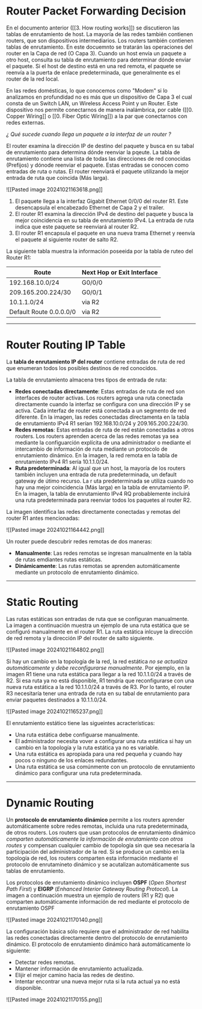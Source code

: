 # Router Packet Forwarding Decision

En el documento anterior ([[3. How routing works]]) se discutieron las tablas de enrutamiento de host. La mayoría de las redes también contienen routers, que son dispositivos intermediarios. Los routers también contienen tablas de enrutamiento. En este docuemnto se tratarán las operaciones del router en la Capa de red (O Capa 3). Cuando un host envía un paquete a otro host, consulta su tabla de enrutamiento para determinar dónde enviar el paquete. Si el host de destino está en una red remota, el paquete se reenvía a la puerta de enlace predeterminada, que generalmente es el router de la red local.

En las redes domésticas, lo que conocemos como "Modem" si lo analizamos en profundidad no es más que un dispositivo de Capa 3 el cual consta de un Switch LAN, un Wireless Access Point y un Router. Este dispositivo nos permite conectarnos de manera inalámbrica, por cable ([[0. Copper Wiring]] o [[0. Fiber Optic Wiring]]) a la par que conectarnos con redes externas.

*¿ Qué sucede cuando llega un paquete a la interfaz de un router ?*

El router examina la dirección IP de destino del paquete y busca en su tabal de enrutamiento para determina dónde reenviar la pqeute. La tabla de enrutamiento contiene una lista de todas las direcciones de red conocidas (Prefijos) y dónode reenviar el paquete. Estas entradas se conocen como entradas de ruta o rutas. El router reenviará el paquete utilizando la mejor entrada de ruta que coincida (Más larga).

![[Pasted image 20241021163618.png]]

1. El paquete llega a la interfaz Gigabit Ethernet 0/0/0 del router R1. Este desencapsula el encabezado Ethernet de Capa 2 y el trailer.
2. El router R1 examina la dirección IPv4 de destino del paquete y busca la mejor coincidencia en su tabla de enrutamiento IPv4. La entrada de ruta indica que este paquete se reenviará al router R2.
3. El router R1 encapsula el paquete en una nueva trama Ethernet y reenvía el paquete al siguiente router de salto R2.

La siguiente tabla muestra la información poseeida por la tabla de ruteo del Router R1:

| Route                   | Next Hop or Exit Interface |
| ----------------------- | -------------------------- |
| 192.168.10.0/24         | G0/0/0                     |
| 209.165.200.224/30      | G0/0/1                     |
| 10.1.1.0/24             | via R2                     |
| Default Route 0.0.0.0/0 | via R2                     |

----
# Router Routing IP Table

La **tabla de enrutamiento IP del router** contiene entradas de ruta de red que enumeran todos los posibles destinos de red conocidos.

La tabla de enrutamiento almacena tres tipos de entrada de ruta:

- **Redes conectadas directamente**: Estas entradas de ruta de red son interfaces de router activas. Los routers agrega una ruta conectada directamente cuando la interfaz se configura con una dirección IP y se activa. Cada interfaz de router está conectada a un segmento de red diferente. En la imagen, las redes conectadas directamenta en la tabla de enrutamiento IPv4 R1 serían 192.168.10.0/24 y 209.165.200.224/30.
- **Redes remotas**: Estas entradas de ruta de red están conectadas a otros routers. Los routers aprenden acerca de las redes remotas ya sea mediante la configuarción explícita de una administrador o mediante el intercambio de información de ruta mediante un protocolo de enrutamiento dinámico. En la imagen, la red remota en la tabla de enrutamiento IPv4 R1 sería 10.1.1.0/24.
- **Ruta predeterminada**: Al igual que un host, la mayoría de los routers también incluyen una entrada de ruta predeterminada, un default gateway de útimo recurso. La r uta predeterminada se utiliza cuando no hay una mejor coincidencia (Más larga) en la tabla de enrutamiento IP. En la imagen, la tabla de enrutamiento IPv4 RQ probablemente incluirá una ruta predeterminada para reenviar todos los paquetes al router R2.

La imagen identifica las redes directamente conectadas y remotas del router R1 antes mencionadas: 

![[Pasted image 20241021164442.png]]

Un router puede descubrir redes remotas de dos maneras:

- **Manualmente**: Las redes remotas se ingresan manualmente en la tabla de rutas emdiantes rutas estáticas.
- **Dinámicamente**: Las rutas remotas se aprenden automáticamente mediante un protocolo de enrutamiento dinámico.

----
# Static Routing

Las rutas estáticas son entradas de ruta que se configuran manualmente. La imagen a continuación muestra un ejemplo de una ruta estática que se configuró manualmente en el router R1. La ruta estática inlcuye la dirección de red remota y la dirección IP del router de salto siguiente.

![[Pasted image 20241021164802.png]]

Si hay un cambio en la topología de la red, la red estática *no se actualiza automáticamente* y *debe reconfigurarse manualmente*. Por ejemplo, en la imagen R1 tiene una ruta estática para llegar a la red 10.1.1.0/24 a través de R2. Si esa ruta ya no está disponible, R1 tendría que reconfigurarse con una nueva ruta estática a la red 10.1.1.0/24 a través de R3. Por lo tanto, el router R3 necesitaría tener una entrada de ruta en su tabal de enrutamiento para enviar paquetes destinados a 10.1.1.0/24.

![[Pasted image 20241021165237.png]]

El enrutamiento estático tiene las sigueintes acracterísticas: 

- Una ruta estática debe configuarse manualmente.
- El administrador necesita vover a configurar una ruta estática si hay un cambio en la topología y la ruta estática ya no es variable.
- Una ruta estática es apropiada para una red pequeña y cuando hay pocos o ninguno de los enlaces redundantes. 
- Una ruta estática se usa comúnmente con un protocolo de enrutamiento dinámico para configurar una ruta predeterminada.

---
# Dynamic Routing

Un **protocolo de enrutamiento dinámico** permite a los routers aprender automáticamente sobre redes remotas, incluida una ruta predeterminada, de otros routers. Los routers que usan protocolos de enrutamiento dinámico *comparten automáticamente la información de enrutamiento con otros routes* y compensan cualquier cambio de topología sin que sea necesaria la participación del administrador de la red. Si se produce un cambio en la topología de red, los routers comparten esta información mediante el protocolo de enrutamineto dinámico y se acutalizan automáticamente sus tablas de enrutamiento.

Los protocolos de enrutamiento dinámico incluyen **OSPF** (*Open Shortest Path First*) y **EIGRP** (*Enhanced Interior Gateway Routing Protocol*). La imagen a continuación muestra un ejemplo de routers (R1 y R2) que comparten automáticamente información de red mediante el protocolo de enrutamiento OSPF

![[Pasted image 20241021170140.png]]

La configuración básica sólo requiere que el administrador de red habilita las redes conectadas directamente dentro del protocolo de enrutamiento dinámico. El protocolo de enrutamiento dinámico hará automáticamente lo siguiente: 

- Detectar redes remotas.
- Mantener información de enrutamiento actualizada. 
- Elijir el mejor camino hacia las redes de destino.
- Intentar encontrar una nueva mejor ruta si la ruta actual ya no está disponible.

![[Pasted image 20241021170155.png]]
